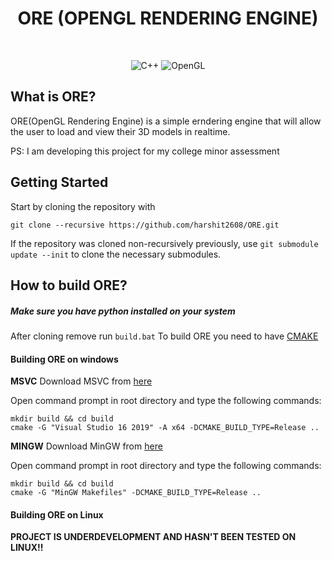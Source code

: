 <h1 align="center">ORE (OPENGL RENDERING ENGINE)</h1>

<br/>

<p align="center">
<img alt="C++" src="https://img.shields.io/badge/C++%20-%2300599C.svg?logo=c%2B%2B&logoColor=white">
 <img alt="OpenGL" src="https://img.shields.io/badge/OpenGL-%23FFFFFF.svg?&logo=opengl"/>
 </p>

## What is ORE?

ORE(OpenGL Rendering Engine) is a simple erndering engine that will allow the user to load and view their 3D models in realtime.

PS: I am developing this project for my college minor assessment

## Getting Started

Start by cloning the repository with

```
git clone --recursive https://github.com/harshit2608/ORE.git
```

If the repository was cloned non-recursively previously, use
`git submodule update --init`
to clone the necessary submodules.

## How to build ORE?

<h5>Make sure you have python installed on your system</h5>

After cloning remove run `build.bat`
To build ORE you need to have [CMAKE](https://cmake.org/download/)

<h4>Building ORE on windows</h4>

**MSVC**
Download MSVC from [here](https://visualstudio.microsoft.com/vs/features/cplusplus/)

Open command prompt in root directory and type the following commands:

```
mkdir build && cd build
cmake -G "Visual Studio 16 2019" -A x64 -DCMAKE_BUILD_TYPE=Release ..
```

**MINGW**
Download MinGW from [here](https://www.mingw-w64.org)

Open command prompt in root directory and type the following commands:

```
mkdir build && cd build
cmake -G "MinGW Makefiles" -DCMAKE_BUILD_TYPE=Release ..
```

<h4>Building ORE on Linux</h4>

**PROJECT IS UNDERDEVELOPMENT AND HASN'T BEEN TESTED ON LINUX!!**
